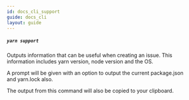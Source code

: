 ```yaml
---
id: docs_cli_support
guide: docs_cli
layout: guide
---
```


##### `yarn support` <a class="toc" id="toc-yarn-support" href="#toc-yarn-support"></a>

Outputs information that can be useful when creating an issue. This information includes yarn version, node version and the OS.

A prompt will be given with an option to output the current package.json and yarn.lock also.

The output from this command will also be copied to your clipboard.
